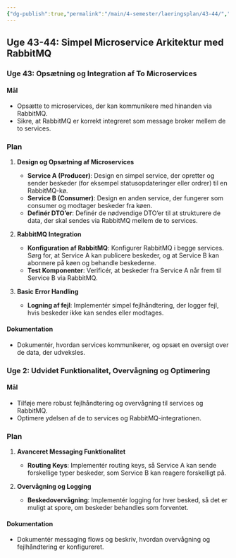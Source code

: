 ```yaml
---
{"dg-publish":true,"permalink":"/main/4-semester/laeringsplan/43-44/","created":"2024-10-30T08:48:16.353+01:00"}
---
```



## Uge 43-44: Simpel Microservice Arkitektur med RabbitMQ

### Uge 43: Opsætning og Integration af To Microservices

#### Mål

- Opsætte to microservices, der kan kommunikere med hinanden via RabbitMQ.
- Sikre, at RabbitMQ er korrekt integreret som message broker mellem de to services.

### Plan

1. **Design og Opsætning af Microservices**
    
    - **Service A (Producer)**: Design en simpel service, der opretter og sender beskeder (for eksempel statusopdateringer eller ordrer) til en RabbitMQ-kø.
    - **Service B (Consumer)**: Design en anden service, der fungerer som consumer og modtager beskeder fra køen.
    - **Definér DTO’er**: Definér de nødvendige DTO’er til at strukturere de data, der skal sendes via RabbitMQ mellem de to services.
2. **RabbitMQ Integration**
    
    - **Konfiguration af RabbitMQ**: Konfigurer RabbitMQ i begge services. Sørg for, at Service A kan publicere beskeder, og at Service B kan abonnere på køen og behandle beskederne.
    - **Test Komponenter**: Verificér, at beskeder fra Service A når frem til Service B via RabbitMQ.
3. **Basic Error Handling**
    
    - **Logning af fejl**: Implementér simpel fejlhåndtering, der logger fejl, hvis beskeder ikke kan sendes eller modtages.

#### Dokumentation

- Dokumentér, hvordan services kommunikerer, og opsæt en oversigt over de data, der udveksles.

### Uge 2: Udvidet Funktionalitet, Overvågning og Optimering

#### Mål

- Tilføje mere robust fejlhåndtering og overvågning til services og RabbitMQ.
- Optimere ydelsen af de to services og RabbitMQ-integrationen.

### Plan

1. **Avanceret Messaging Funktionalitet**
    
    - **Routing Keys**: Implementér routing keys, så Service A kan sende forskellige typer beskeder, som Service B kan reagere forskelligt på.
2. **Overvågning og Logging**
    
    - **Beskedovervågning**: Implementér logging for hver besked, så det er muligt at spore, om beskeder behandles som forventet.

#### Dokumentation

- Dokumentér messaging flows og beskriv, hvordan overvågning og fejlhåndtering er konfigureret.